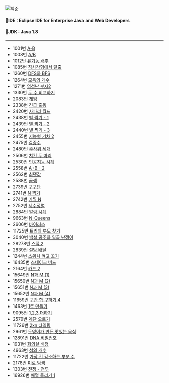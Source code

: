 ![백준](https://github.com/user-attachments/assets/3817fc56-3134-49a4-914b-00b9d4c19c53)

#### 🚩IDE : Eclipse IDE for Enterprise Java and Web Developers
#### 🚩JDK : Java 1.8

---

- 1001번 [A-B](https://github.com/HOONSSAC/coding-test-java/blob/main/src/Baekjoon_1001.java)
- 1008번 [A/B](https://github.com/HOONSSAC/coding-test-java/blob/main/src/Baekjoon_1008.java)
- 1012번 [유기농 배추](https://github.com/HOONSSAC/coding-test-java/blob/main/src/Baekjoon_1012.java)
- 1085번 [직사각형에서 탈출](https://github.com/HOONSSAC/coding-test-java/blob/main/src/Baekjoon_1085.java)
- 1260번 [DFS와 BFS](https://github.com/HOONSSAC/coding-test-java/blob/main/src/Baekjoon_1260.java)
- 1264번 [모음의 개수](https://github.com/HOONSSAC/coding-test-java/blob/main/src/Baekjoon_1264.java)
- 1271번 [엄청난 부자2](https://github.com/HOONSSAC/coding-test-java/blob/main/src/Baekjoon_1271.java)
- 1330번 [두 수 비교하기](https://github.com/HOONSSAC/coding-test-java/blob/main/src/Baekjoon_1330.java)
- 2083번 [게임](https://github.com/HOONSSAC/coding-test-java/blob/main/src/Baekjoon_2083.java)
- 2338번 [긴급 출동](https://github.com/HOONSSAC/coding-test-java/blob/main/src/Baekjoon_2338.java)
- 2420번 [사파리 월드](https://github.com/HOONSSAC/coding-test-java/blob/main/src/Baekjoon_2420.java)
- 2438번 [별 찍기 - 1](https://github.com/HOONSSAC/coding-test-java/blob/main/src/Baekjoon_2438.java)
- 2439번 [별 찍기 - 2](https://github.com/HOONSSAC/coding-test-java/blob/main/src/Baekjoon_2439.java)
- 2440번 [별 찍기 - 3](https://github.com/HOONSSAC/coding-test-java/blob/main/src/Baekjoon_2440.java)
- 2455번 [지능형 기차 2](https://github.com/HOONSSAC/coding-test-java/blob/main/src/Baekjoon_2445.java)
- 2475번 [검증수](https://github.com/HOONSSAC/coding-test-java/blob/main/src/Baekjoon_2475.java)
- 2480번 [주사위 세개](https://github.com/HOONSSAC/coding-test-java/blob/main/src/Baekjoon_2480.java)
- 2506번 [치킨 두 마리](https://github.com/HOONSSAC/coding-test-java/blob/main/src/Baekjoon_2506.java)
- 2530번 [인공지능 시계](https://github.com/HOONSSAC/coding-test-java/blob/main/src/Baekjoon_2530.java)
- 2558번 [A+B - 2](https://github.com/HOONSSAC/coding-test-java/blob/main/src/Baekjoon_2558.java)
- 2562번 [최댓값](https://github.com/HOONSSAC/coding-test-java/blob/main/src/Baekjoon_2562.java)
- 2588번 [곱셈](https://github.com/HOONSSAC/coding-test-java/blob/main/src/Baekjoon_2588.java)
- 2739번 [구구단](https://github.com/HOONSSAC/coding-test-java/blob/main/src/Baekjoon_2739.java)
- 2741번 [N 찍기](https://github.com/HOONSSAC/coding-test-java/blob/main/src/Baekjoon_2741.java)
- 2742번 [기찍 N](https://github.com/HOONSSAC/coding-test-java/blob/main/src/Baekjoon_2742.java)
- 2752번 [세수정렬](https://github.com/HOONSSAC/coding-test-java/blob/main/src/Baekjoon_2752.java)
- 2884번 [알람 시계](https://github.com/HOONSSAC/coding-test-java/blob/main/src/Baekjoon_2884.java)
- 9663번 [N-Queens](https://velog.io/@b1uesoda/%EB%B0%B1%EC%A4%80-9663%EB%B2%88-%EB%AC%B8%EC%A0%9C-N-Queen)
- 2606번 [바이러스](https://github.com/HOONSSAC/coding-test-java/blob/main/src/Baekjoon_2606.java)
- 11725번 [트리의 부모 찾기](https://github.com/HOONSSAC/coding-test-java/blob/main/src/Baekjoon_11725.java)
- 3040번 [백설 공주와 일곱 난쟁이](https://github.com/HOONSSAC/coding-test-java/blob/main/src/Baekjoon_3040.java)
- 28278번 [스택 2](https://github.com/HOONSSAC/coding-test-java/blob/main/src/Baekjoon_28278.java)
- 2839번 [설탕 배달](https://github.com/HOONSSAC/coding-test-java/blob/main/src/Baekjoon_2839.java)
- 1244번 [스위치 켜고 끄기](https://github.com/HOONSSAC/coding-test-java/blob/main/src/Baekjoon_1244.java)
- 16435번 [스네이크 버드](https://github.com/HOONSSAC/coding-test-java/blob/main/src/Baekjoon_16435.java)
- 2164번 [카드 2](https://github.com/HOONSSAC/coding-test-java/blob/main/src/Baekjoon_2164.java)
- 15649번 [N과 M (1)](https://github.com/HOONSSAC/coding-test-java/blob/main/src/Baekjoon_15649.java)
- 15650번 [N과 M (2)](https://github.com/HOONSSAC/coding-test-java/blob/main/src/Baekjoon_15650.java)
- 15651번 [N과 M (3)](https://github.com/HOONSSAC/coding-test-java/blob/main/src/Baekjoon_15651.java)
- 15652번 [N과 M (4)](https://github.com/HOONSSAC/coding-test-java/blob/main/src/Baekjoon_15652.java)
- 11659번 [구간 합 구하기 4](https://github.com/HOONSSAC/coding-test-java/blob/main/src/Baekjoon_11659.java)
- 1463번 [1로 만들기](https://github.com/HOONSSAC/coding-test-java/blob/main/src/Baekjoon_1463.java)
- 9095번 [1,2,3 더하기](https://github.com/HOONSSAC/coding-test-java/blob/main/src/Baekjoon_9095.java)
- 2579번 [계단 오르기](https://github.com/HOONSSAC/coding-test-java/blob/main/src/Baekjoon_2579.java)
- 11726번 [2xn 타일링](https://github.com/HOONSSAC/coding-test-java/blob/main/src/Baekjoon_11726.java)
- 2961번 [도영이가 만든 맛있는 음식](https://github.com/HOONSSAC/coding-test-java/blob/main/src/Baekjoon_2961.java)
- 12891번 [DNA 비밀번호](https://github.com/HOONSSAC/coding-test-java/blob/main/src/Baekjoon_12891.java)
- 1931번 [회의실 배정](https://github.com/HOONSSAC/coding-test-java/blob/main/src/Baekjoon_1931.java)
- 4963번 [섬의 개수](https://github.com/HOONSSAC/coding-test-java/blob/main/src/Baekjoon_4963.java)
- 11722번 [가장 긴 감소하는 부분 수](https://github.com/HOONSSAC/coding-test-java/blob/main/src/Baekjoon_11722.java)
- 2178번 [미로 탐색](https://github.com/HOONSSAC/coding-test-java/blob/main/src/Baekjoon_2178.java)
- 1303번 [전쟁 - 전투](https://github.com/HOONSSAC/coding-test-java/blob/main/src/Baekjoon_1303.java)
- 16926번 [배열 돌리기 1](https://github.com/HOONSSAC/coding-test-java/blob/main/src/Baekjoon_16926.java)
